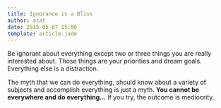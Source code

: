 ```yaml
---
title: Ignorance is a Bliss
author: azat
date: 2015-05-07 15:00
template: article.jade
---
```


Be ignorant about everything except two or three things you are really interested about. Those things are your priorities and dream goals. Everything else is a distraction.

The myth that we can do everything, should know about a variety of subjects and accomplish everything is just a myth. **You cannot be everywhere and do everything...** If you try, the outcome is mediocrity.